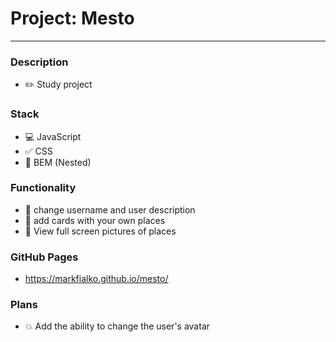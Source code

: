# Project: Mesto
___
### Description

* :pencil2: Study project

### Stack

* :computer: JavaScript
* :white_check_mark: CSS
* :orange_book: BEM (Nested)

### Functionality

* :thought_balloon: change username and user description
* :thought_balloon: add cards with your own places
* :thought_balloon: View full screen pictures of places

### GitHub Pages

* https://markfialko.github.io/mesto/

### Plans

* :boom: Add the ability to change the user's avatar
